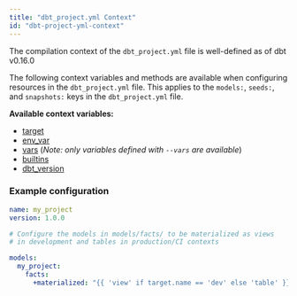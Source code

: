 ```yaml
---
title: "dbt_project.yml Context"
id: "dbt-project-yml-context"
---
```


<Changelog>

The compilation context of the `dbt_project.yml` file is well-defined as
of dbt v0.16.0

</Changelog>

The following context variables and methods are available when configuring
resources in the `dbt_project.yml` file. This applies to the `models:`, `seeds:`,
and `snapshots:` keys in the `dbt_project.yml` file.

**Available context variables:**
- [target](/reference/dbt-jinja-functions/target)
- [env_var](/reference/dbt-jinja-functions/env_var)
- [vars](/reference/dbt-jinja-functions/var) (_Note: only variables defined with `--vars` are available_)
- [builtins](/reference/dbt-jinja-functions/builtins)
- [dbt_version](/reference/dbt-jinja-functions/dbt_version)


### Example configuration

<File name='dbt_project.yml'>

```yml
name: my_project
version: 1.0.0

# Configure the models in models/facts/ to be materialized as views
# in development and tables in production/CI contexts

models:
  my_project:
    facts:
      +materialized: "{{ 'view' if target.name == 'dev' else 'table' }}"
```

</File>
